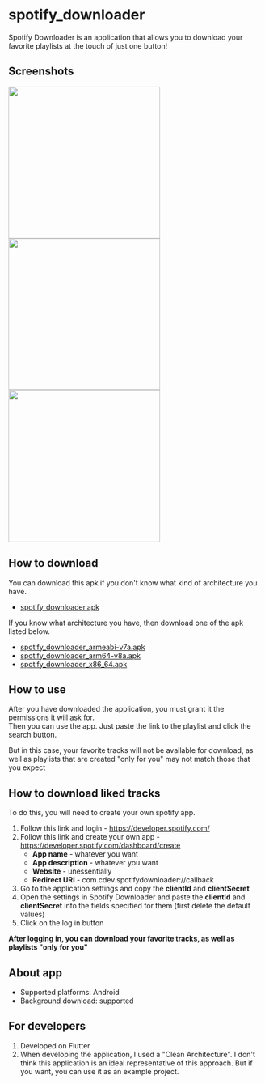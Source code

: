 # spotify_downloader

Spotify Downloader is an application that allows you to download your favorite playlists at the touch of just one button!

## Screenshots

<img src="https://github.com/C0ntrolDev/spotify_downloader/github_images/main_screen.jpg" width="300" /> <img src="https://github.com/C0ntrolDev/spotify_downloader/github_images/playlist_screen.jpg" width="300" /> <img src="https://github.com/C0ntrolDev/spotify_downloader/github_images/chnage_source_screen.jpg" width="300" />


## How to download

You can download this apk if you don't know what kind of architecture you have.
- [spotify_downloader.apk]()

If you know what architecture you have, then download one of the apk listed below.
- [spotify_downloader_armeabi-v7a.apk]()
- [spotify_downloader_arm64-v8a.apk]()
- [spotify_downloader_x86_64.apk]()

## How to use

After you have downloaded the application, you must grant it the permissions it will ask for.   
Then you can use the app. Just paste the link to the playlist and click the search button.

But in this case, your favorite tracks will not be available for download, as well as playlists that are created "only for you" may not match those that you expect

## How to download liked tracks

To do this, you will need to create your own spotify app.
1. Follow this link and login - https://developer.spotify.com/
2. Follow this link and create your own app - https://developer.spotify.com/dashboard/create  
   - __App name__ - whatever you want
   - __App description__ - whatever you want
   - __Website__ - unessentially
   - __Redirect URI__ - com.cdev.spotifydownloader://callback
3. Go to the application settings and copy the __clientId__ and __clientSecret__
4. Open the settings in Spotify Downloader and paste the __clientId__ and __clientSecret__ into the fields specified for them (first delete the default values)
5. Click on the log in button

__After logging in, you can download your favorite tracks, as well as playlists "only for you"__

## About app
- Supported platforms: Android
- Background download: supported

## For developers
1. Developed on Flutter
2. When developing the application, I used a "Clean Architecture". I don't think this application is an ideal representative of this approach. But if you want, you can use it as an example project.
